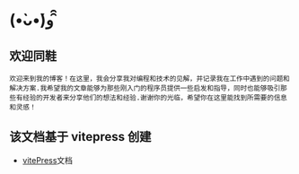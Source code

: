 # (•̀ᴗ•́)و ̑̑

## 欢迎同鞋

`欢迎来到我的博客！在这里，我会分享我对编程和技术的见解，并记录我在工作中遇到的问题和解决方案.我希望我的文章能够为那些刚入门的程序员提供一些启发和指导，同时也能够吸引那些有经验的开发者来分享他们的想法和经验.谢谢你的光临，希望你在这里能找到所需要的信息和灵感！`

## 该文档基于 vitepress 创建

- [vitePress](https://vitepress.dev)文档
